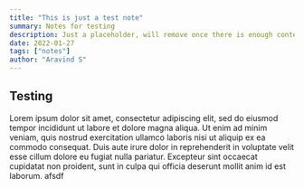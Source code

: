 ```yaml
---
title: "This is just a test note"
summary: Notes for testing
description: Just a placeholder, will remove once there is enough content to fill the screen
date: 2022-01-27
tags: ["notes"]
author: "Aravind S"
---
```


## Testing

Lorem ipsum dolor sit amet, consectetur adipiscing elit, sed do eiusmod tempor incididunt ut labore et dolore magna aliqua. Ut enim ad minim veniam, quis nostrud exercitation ullamco laboris nisi ut aliquip ex ea commodo consequat. Duis aute irure dolor in reprehenderit in voluptate velit esse cillum dolore eu fugiat nulla pariatur. Excepteur sint occaecat cupidatat non proident, sunt in culpa qui officia deserunt mollit anim id est laborum. afsdf